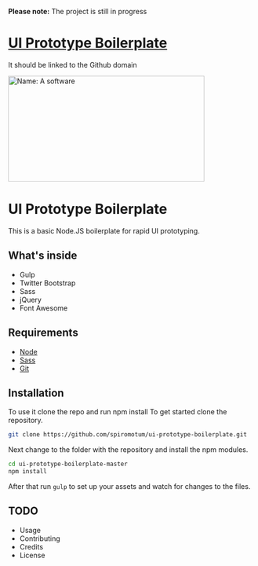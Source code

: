 **Please note:** The project is still in progress

# [UI Prototype Boilerplate](http://repolink.io)
It should be linked to the Github domain

<a href="http://respolink.io"><img src="https://assets-cdn.github.com/images/modules/open_graph/github-mark.png" alt="Name: A software" style="max-width:100%;" width="400" height="215"></a>


# UI Prototype Boilerplate

This is a basic Node.JS boilerplate for rapid UI prototyping.

## What's inside

- Gulp
- Twitter Bootstrap
- Sass
- jQuery
- Font Awesome

## Requirements
- [Node](https://nodejs.org/en/)
- [Sass](http://sass-lang.com)
- [Git](https://git-scm.com/)


## Installation

To use it clone the repo and run npm install
To get started clone the repository.
```bash
git clone https://github.com/spiromotum/ui-prototype-boilerplate.git
````
Next change to the folder with the repository and install the npm modules.
```bash
cd ui-prototype-boilerplate-master
npm install
```
After that run `gulp` to set up your assets and watch for changes to the files.

## TODO
- Usage
- Contributing
- Credits
- License
